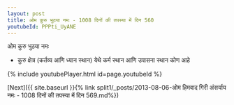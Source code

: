 ```yaml
---
layout: post
title: ओम कुरु भुठया नमः - 1008 दिनों की तपस्या में दिन 560
youtubeId: PPPti_UyANE
---
```

 
 
 ओम कुरु भुठया नमः  
 
 -  कुरु क्षेत्र (कर्तव्य आणि ध्यान स्थान) येथे कर्म स्थान आणि उपासना स्थान कोण आहे 
 
  
 
  
 
 
 
 
 
 


{% include youtubePlayer.html id=page.youtubeId %}
 
[Next]({{ site.baseurl }}{% link  split1/_posts/2013-08-06-ओम हिमवाद गिरी अंसर्याय नमः - 1008 दिनों की तपस्या में दिन 569.md%})
 
